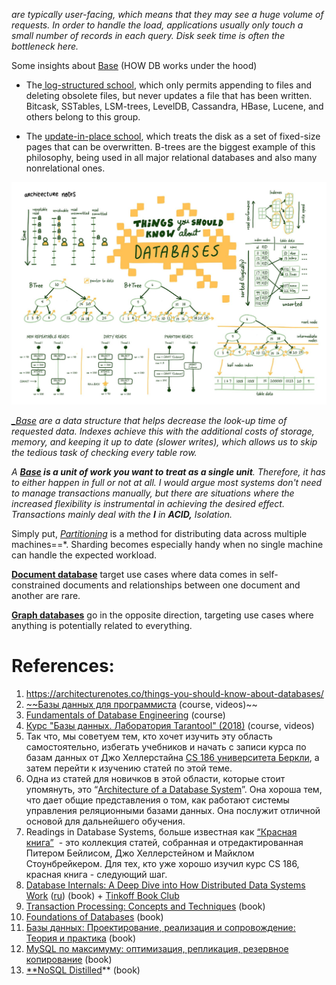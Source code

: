 *are typically user-facing, which means that they may see a huge volume of requests. In order to handle the load, applications usually only touch a small number of records in each query. Disk seek time is often the bottleneck here.*

Some insights about [Base](../Internals/Base.md) (HOW DB works under the hood)

- The[ log-structured school](%20log-structured%20school), which only permits appending to files and deleting obsolete files, but never updates a file that has been written. Bitcask, SSTables, LSM-trees, LevelDB, Cassandra, HBase, Lucene, and others belong to this group.
    
- The [update-in-place school](update-in-place%20school), which treats the disk as a set of fixed-size pages that can be overwritten. B-trees are the biggest example of this philosophy, being used in all major relational databases and also many nonrelational ones.

![Pasted image 20230605130337](../../../_Attachments/Pasted%20image%2020230605130337.png)

*[_Base](../Indexes/_Base.md) are a data structure that helps decrease the look-up time of requested data. Indexes achieve this with the additional costs of storage, memory, and keeping it up to date (slower writes), which allows us to skip the tedious task of checking every table row.*

*A **[Base](../Transactions/Base.md) is a unit of work you want to treat as a single unit**. Therefore, it has to either happen in full or not at all. I would argue most systems don't need to manage transactions manually, but there are situations where the increased flexibility is instrumental in achieving the desired effect. Transactions mainly deal with the **I** in **ACID,** Isolation.*

Simply put, *[Partitioning](../Distributing/Partitioning.md)* is a method for distributing data across multiple machines==*. Sharding becomes especially handy when no single machine can handle the expected workload.

**[Document database](Document%20database)** target use cases where data comes in self-constrained documents and relationships between one document and another are rare. 

**[Graph databases](Graph%20databases)** go in the opposite direction, targeting use cases where anything is potentially related to everything. 

# References:

1. https://architecturenotes.co/things-you-should-know-about-databases/
2. [~~Базы данных для программиста](https://www.youtube.com/playlist?list=PLmqFxxywkatS8Hfj6-aYgXfrpvV6OoKSc) (course, videos)~~
3. [Fundamentals of Database Engineering](https://www.udemy.com/course/database-engines-crash-course/?couponCode=DB-AUG2023-A) (course)
4. [Курс "Базы данных. Лаборатория Tarantool" (2018)](https://www.youtube.com/playlist?list=PLrCZzMib1e9o-2km1HniylB-ZZteznvLb) (course, videos)
5. Так что, мы советуем тем, кто хочет изучить эту область самостоятельно, избегать учебников и начать с записи курса по базам данных от Джо Хеллерстайна [CS 186 университета Беркли](https://www.youtube.com/user/CS186Berkeley/videos), а затем перейти к изучению статей по этой теме.
6. Одна из статей для новичков в этой области, которые стоит упомянуть, это “[Architecture of a Database System](http://db.cs.berkeley.edu/papers/fntdb07-architecture.pdf)”. Она хороша тем, что дает общие представления о том, как работают системы управления реляционными базами данных. Она послужит отличной основой для дальнейшего обучения.
7. Readings in Database Systems, больше известная как [“Красная книга”](http://www.redbook.io/)  - это коллекция статей, собранная и отредактированная Питером Бейлисом, Джо Хеллерстейном и Майклом Стоунбрейкером. Для тех, кто уже хорошо изучил курс CS 186, красная книга - следующий шаг.
8. [Database Internals: A Deep Dive into How Distributed Data Systems Work](http://libgen.rs/book/index.php?md5=902BA0835E8E3E0262C236E3198E1EF5) ([ru](http://libgen.rs/book/index.php?md5=7190A96149EE6C8585B7E8876305694A)) (book) + [Tinkoff Book Club](https://www.youtube.com/playlist?list=PLLrf_044z4JolqOL0jb_miJpRhFml6Ire)
9. [Transaction Processing: Concepts and Techniques](https://www.amazon.com/Transaction-Processing-Concepts-Techniques-Management/dp/1558601902) (book)
10. [Foundations of Databases](http://webdam.inria.fr/Alice/#) (book)
11. [Базы данных: Проектирование, реализация и сопровождение: Теория и практика](http://library.lol/main/952FC069138E2A80E8237069487C886C) (book)
12. [MySQL по максимуму: оптимизация, репликация, резервное копирование](http://library.lol/main/A504CE89F0597C6E2FAB083B84525CE0) (book)
13. [**NoSQL Distilled](https://martinfowler.com/books/nosql.html)** (book)